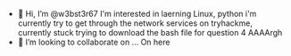 - 👋 Hi, I’m @w3bst3r67
I'm interested in laerning Linux, python
i'm currently try to get through the network services on tryhackme, currently stuck trying to download the bash file for question 4 AAAArgh
- 💞️ I’m looking to collaborate on ...
On here


